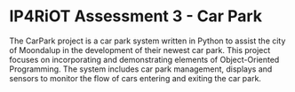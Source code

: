 # IP4RiOT Assessment 3 -  Car Park

The CarPark project is a car park system written in Python to assist the city of Moondalup
in the development of their newest car park. This project focuses on incorporating and demonstrating
elements of Object-Oriented Programming. The system includes car park management, displays and sensors 
to monitor the flow of cars entering and exiting the car park. 